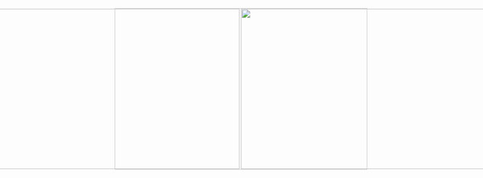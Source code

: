 <div style="
  width: 500px; 
  height: 320px; 
  display: flex; 
  justify-content: center; 
  align-items: center; 
  transform: rotate(360deg); 
  border: 1px solid #ccc; 
">
<p>
  <img 
    align="left" 
    src="https://user-images.githubusercontent.com/74038190/216655818-2e7b9a31-49bf-4744-85a8-db8a2577c45c.gif" 
    width="500" 
    height="320"  
    style="
      transform: rotate(360deg); /* 1 full rotation */
      object-fit: cover; 
      display: block; /* inline-block or block recommended for object-fit */
      border-radius: 0; /* if you want to reset border radius */
    "
  />
</p>

<p>
  <img 
    align="left" 
    src="https://user-images.githubusercontent.com/74038190/212747919-84b68444-0d81-46db-a338-7ec50e9dd4cd.gif" 
    width="500" 
    height="320" 
    style="
      transform: rotate(360deg);
      object-fit: cover;
      display: block;
    "
  />
</p>
</div>


<!--
**shiro-max/shiro-max** is a ✨ _special_ ✨ repository because its `README.md` (this file) appears on your GitHub profile.

Here are some ideas to get you started:

- 🔭 I’m currently working on ...
- 🌱 I’m currently learning ...
- 👯 I’m looking to collaborate on ...
- 🤔 I’m looking for help with ...
- 💬 Ask me about ...
- 📫 How to reach me: ...
- 😄 Pronouns: ...
- ⚡ Fun fact: ...
-->
